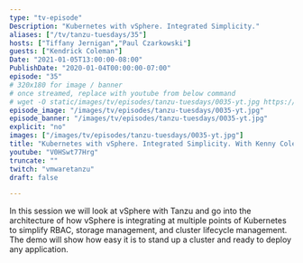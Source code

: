 ```yaml
---
type: "tv-episode"
Description: "Kubernetes with vSphere. Integrated Simplicity."
aliases: ["/tv/tanzu-tuesdays/35"]
hosts: ["Tiffany Jernigan","Paul Czarkowski"]
guests: ["Kendrick Coleman"]
Date: "2021-01-05T13:00:00-08:00"
PublishDate: "2020-01-04T00:00:00-07:00"
episode: "35"
# 320x180 for image / banner
# once streamed, replace with youtube from below command
# wget -O static/images/tv/episodes/tanzu-tuesdays/0035-yt.jpg https://img.youtube.com/vi/V0HSwt77Hrg/mqdefault.jpg
episode_image: "/images/tv/episodes/tanzu-tuesdays/0035-yt.jpg"
episode_banner: "/images/tv/episodes/tanzu-tuesdays/0035-yt.jpg"
explicit: "no"
images: ["/images/tv/episodes/tanzu-tuesdays/0035-yt.jpg"]
title: "Kubernetes with vSphere. Integrated Simplicity. With Kenny Coleman"
youtube: "V0HSwt77Hrg"
truncate: ""
twitch: "vmwaretanzu"
draft: false

---
```


In this session we will look at vSphere with Tanzu and go into the architecture of how vSphere is integrating at multiple points of Kubernetes to simplify RBAC, storage management, and cluster lifecycle management. The demo will show how easy it is to stand up a cluster and ready to deploy any application.